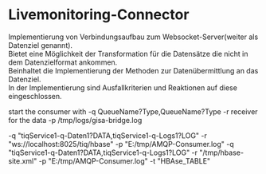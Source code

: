 Livemonitoring-Connector
===================

Implementierung von Verbindungsaufbau zum Websocket-Server(weiter als Datenziel genannt).  
	Bietet eine Möglichkeit der Transformation für die Datensätze die nicht in dem  	Datenzielformat ankommen.  
	Beinhaltet die Implementierung der Methoden zur Datenübermittlung an das Datenziel. 	
	In der Implementierung sind Ausfallkriterien und Reaktionen auf diese eingeschlossen. 
	
	
start the consumer with
-q QueueName?Type,QueueName?Type
-r receiver for the data 
-p /tmp/logs/gisa-bridge.log

-q "tiqService1-q-Daten1?DATA,tiqService1-q-Logs1?LOG" -r "ws://localhost:8025/tiq/hbase" -p "E:/tmp/AMQP-Consumer.log"
-q "tiqService1-q-Daten1?DATA,tiqService1-q-Logs1?LOG" -r "/tmp/hbase-site.xml" -p "E:/tmp/AMQP-Consumer.log" -t "HBAse_TABLE"